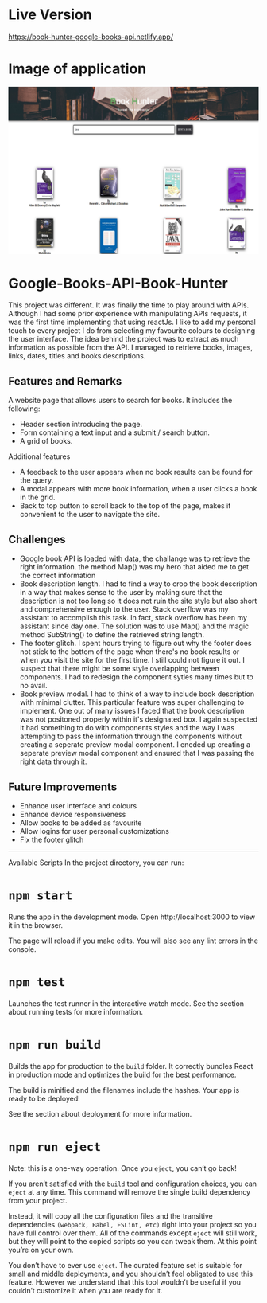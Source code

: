# Live Version 
https://book-hunter-google-books-api.netlify.app/

# Image of application
![alt text](https://github.com/jedhabush/Google-Books-API-Book-Hunter/blob/main/bookAPI.png)

# Google-Books-API-Book-Hunter
This project was different. It was finally the time to play around with APIs. Although I had some prior experience with manipulating APIs requests, it was the first time implementing that using reactJs. I like to add my personal touch to every project I do from selecting my favourite colours to designing the user interface. The idea behind the project was to extract as much information as possible from the API. I managed to retrieve books, images, links, dates, titles and books descriptions.

## Features and Remarks
A website page that allows users to search for books.
It includes the following:
 - Header section introducing the page.
 - Form containing a text input and a submit / search button.
 - A grid of books.

Additional features 
 - A feedback to the user appears when no book results can be found for the query.
 - A modal appears with more book information, when a user clicks a book in the grid.
 - Back to top button to scroll back to the top of the page, makes it convenient to the user to navigate the site. 

## Challenges
- Google book API is loaded with data, the challange was to retrieve the right information. the method Map() was my hero that aided me to get the correct information
- Book description length. I had to find a way to crop the book description in a way that makes sense to the user by making sure that the description is not too long so it does not ruin the site style but also short and comprehensive enough to the user. Stack overflow was my assistant to accomplish this task. In fact, stack overflow has been my assistant since day one. The solution was to use Map() and the magic method SubString() to define the retrieved string length.
- The footer glitch. I spent hours trying to figure out why the footer does not stick to the bottom of the page when there's no book results or when you visit the site for the first time. I still could not figure it out. I suspect that there might be some style overlapping between components. I had to redesign the component sytles many times but to no avail.
- Book preview modal. I had to think of a way to include book description with minimal clutter. This particular feature was super challenging to implement. One out of many issues I faced that the book description was not positoned properly within it's designated box. I again suspected it had something to do with components styles and the way I was attempting to pass the information through the components without creating a seperate preview modal component. I eneded up creating a seperate preview modal component and ensured that I was passing the right data through it.

## Future Improvements
- Enhance user interface and colours 
- Enhance device responsiveness
- Allow books to be added as favourite
- Allow logins for user personal customizations
- Fix the footer glitch






------------
Available Scripts
In the project directory, you can run:

# ```npm start```

Runs the app in the development mode.
Open http://localhost:3000 to view it in the browser.

The page will reload if you make edits.
You will also see any lint errors in the console.

# ```npm test```
Launches the test runner in the interactive watch mode.
See the section about running tests for more information.

# ```npm run build```
Builds the app for production to the ```build``` folder.
It correctly bundles React in production mode and optimizes the build for the best performance.

The build is minified and the filenames include the hashes.
Your app is ready to be deployed!

See the section about deployment for more information.

# ```npm run eject```
Note: this is a one-way operation. Once you ```eject```, you can’t go back!

If you aren’t satisfied with the ```build``` tool and configuration choices, you can ```eject``` at any time. This command will remove the single build dependency from your project.

Instead, it will copy all the configuration files and the transitive dependencies ```(webpack, Babel, ESLint, etc)``` right into your project so you have full control over them. All of the commands except ```eject``` will still work, but they will point to the copied scripts so you can tweak them. At this point you’re on your own.

You don’t have to ever use ```eject```. The curated feature set is suitable for small and middle deployments, and you shouldn’t feel obligated to use this feature. However we understand that this tool wouldn’t be useful if you couldn’t customize it when you are ready for it.
